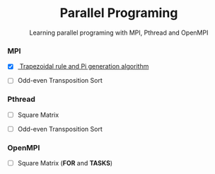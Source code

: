 <h1 align="center"> Parallel Programing </h1>


<p align="center"> Learning parallel programing with MPI, Pthread and OpenMPI </p>


### MPI

- [x] [ Trapezoidal rule  and Pi generation algorithm](https://github.com/duardopx/Parallel-programing/tree/master/MPI)

- [ ] Odd-even Transposition Sort


### Pthread

- [ ] Square Matrix

- [ ] Odd-even Transposition Sort

### OpenMPI

- [ ] Square Matrix (**FOR** and **TASKS**)

